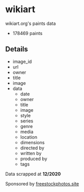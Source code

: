 # wikiart
wikiart.org's paints data

* 178469 paints

## Details
* image_id
* url
* owner
* title
* image
* data
  * date
  * owner
  * title
  * image
  * style
  * series
  * genre
  * media
  * location
  * dimensions
  * directed by
  * written by
  * produced by
  * tags

Data scrapped at **12/2020**

Sponsored by [freestockphotos.site](https://freestockphotos.site "Free Stock Photos.site")
